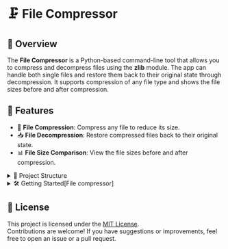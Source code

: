 # 🗜️ File Compressor

## 🚀 Overview
The **File Compressor** is a Python-based command-line tool that allows you to compress and decompress files using the **zlib** module. The app can handle both single files and restore them back to their original state through decompression. It supports compression of any file type and shows the file sizes before and after compression.

## 🎯 Features
- 📂 **File Compression**: Compress any file to reduce its size.
- 📥 **File Decompression**: Restore compressed files back to their original state.
- 📊 **File Size Comparison**: View the file sizes before and after compression.
 
<details>
<summary>📁 Project Structure</summary>

```  
FileCompressor/
│
├── file_compressor.py  # Main Python script for file compression and decompression

├── compressed/         # Directory to store compressed files

├── decompressed/         # Directory to store decompressed files
```

</details>

<details>
<summary>🛠️ Getting Started[File compressor]</summary>

### 1. Clone the Repository
My file compressor is in D drive so to change directory i  have used D: to change directory from other directory.
```bash
git clone git clone https://github.com/Alagappan0438n/File-compressor.git
cd Filecompressor
```

### 2. Install Dependencies

No dependencies required 

### 3. Run the Python Script
This for windows :
```bash
python file_compressor.py
```
command to be used in command promt.

### 4. Follow the Prompts
You will be prompted to enter:

The path of the file you want to compress.

Optionally, the path to save the decompressed file.
</details>

## 📜 License
This project is licensed under the [MIT License](LICENSE).  
Contributions are welcome! If you have suggestions or improvements, feel free to open an issue or a pull request.

